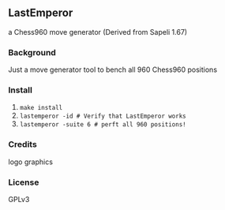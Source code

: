 ## LastEmperor
a Chess960 move generator (Derived from Sapeli 1.67)

### Background
Just a move generator tool to bench all 960 Chess960 positions

### Install
1. ```make install```
2. ```lastemperor -id # Verify that LastEmperor works```
3. ```lastemperor -suite 6 # perft all 960 positions!```

### Credits
logo graphics

### License
GPLv3